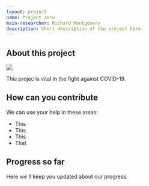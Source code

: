 ```yaml
---
layout: project
name: Project zero
main-researcher: Richard Montgomery
description: Short description of the project here.
---
```


## About this project

<img class="rounded-circle" src="logo_project.jpg">

This projec is vital in the fight against COVID-19.


## How can you contribute

We can use your help in these areas:

- This
- This
- This
- That


## Progress so far

Here we´ll keep you updated about our progress.

